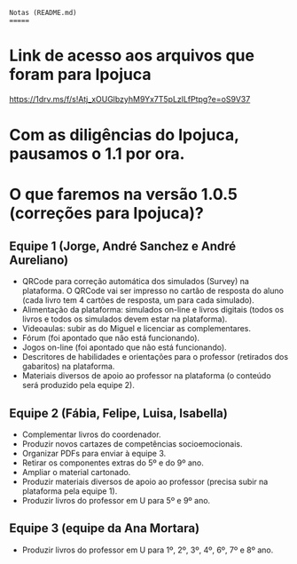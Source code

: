 	Notas (README.md)
	=====

# Link de acesso aos arquivos que foram para Ipojuca
https://1drv.ms/f/s!Atj_xOUGlbzyhM9Yx7T5pLzlLfPtpg?e=oS9V37

# Com as diligências do Ipojuca, pausamos o 1.1 por ora.

# O que faremos na versão 1.0.5 (correções para Ipojuca)?
## Equipe 1 (Jorge, André Sanchez e André Aureliano)
* QRCode para correção automática dos simulados (Survey) na plataforma. O QRCode vai ser impresso no cartão de resposta do aluno (cada livro tem 4 cartões de resposta, um para cada simulado).
* Alimentação da plataforma: simulados on-line e livros digitais (todos os livros e todos os simulados devem estar na plataforma).
* Videoaulas: subir as do Miguel e licenciar as complementares.
* Fórum (foi apontado que não está funcionando).
* Jogos on-line (foi apontado que não está funcionando).
* Descritores de habilidades e orientações para o professor (retirados dos gabaritos) na plataforma.
* Materiais diversos de apoio ao professor na plataforma (o conteúdo será produzido pela equipe 2).

## Equipe 2 (Fábia, Felipe, Luisa, Isabella)
* Complementar livros do coordenador.
* Produzir novos cartazes de competências socioemocionais.
* Organizar PDFs para enviar à equipe 3.
* Retirar os componentes extras do 5º e do 9º ano.
* Ampliar o material cartonado.
* Produzir materiais diversos de apoio ao professor (precisa subir na plataforma pela equipe 1).
* Produzir livros do professor em U para 5º e 9º ano.

## Equipe 3 (equipe da Ana Mortara)
* Produzir livros do professor em U para 1º, 2º, 3º, 4º, 6º, 7º e 8º ano.
